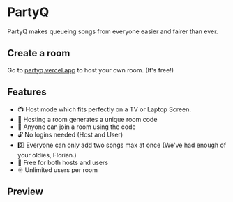 # PartyQ
PartyQ makes queueing songs from everyone easier and fairer than ever.

## Create a room
Go to [partyq.vercel.app](https://partyq.vercel.app/host) to host your own room. (It's free!)

## Features
- 📺 Host mode which fits perfectly on a TV or Laptop Screen.
- 🧭 Hosting a room generates a unique room code
- 🥳 Anyone can join a room using the code
- 🔓 No logins needed (Host and User)
- 2️⃣ Everyone can only add two songs max at once (We've had enough of your oldies, Florian.)
- 💸 Free for both hosts and users
- ♾️ Unlimited users per room

## Preview
